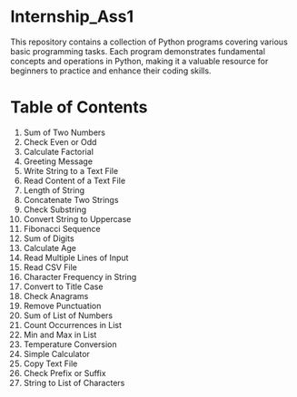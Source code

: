 # Internship_Ass1
This repository contains a collection of Python programs covering various basic programming tasks. Each program demonstrates fundamental concepts and operations in Python, making it a valuable resource for beginners to practice and enhance their coding skills.

# Table of Contents
1. Sum of Two Numbers <br />
2. Check Even or Odd <br />
3. Calculate Factorial <br />
4. Greeting Message <br />
5. Write String to a Text File <br />
6. Read Content of a Text File <br />
7. Length of String <br />
8. Concatenate Two Strings <br />
9. Check Substring <br />
10. Convert String to Uppercase <br />
11. Fibonacci Sequence <br />
12. Sum of Digits <br />
13. Calculate Age <br />
14. Read Multiple Lines of Input <br />
15. Read CSV File <br />
16. Character Frequency in String <br />
17. Convert to Title Case <br />
18. Check Anagrams <br />
19. Remove Punctuation <br />
20. Sum of List of Numbers <br />
21. Count Occurrences in List <br />
22. Min and Max in List <br />
23. Temperature Conversion <br />
24. Simple Calculator <br />
25. Copy Text File <br />
26. Check Prefix or Suffix <br />
27. String to List of Characters <br />
